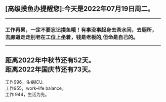 ## [高级摸鱼办提醒您]:今天是2022年07月19日周二。
---
### 工作再累，一定不要忘记摸鱼哦！有事没事起身去茶水间，去厕所，去廊道走走别老在工位上坐着，钱是老板的,但命是自己的。
---
距离2022年中秋节还有52天。  
距离2022年国庆节还有73天。  
---
工作996，生病ICU.  
工作955，work–life balance。  
工作 944，生活为先。